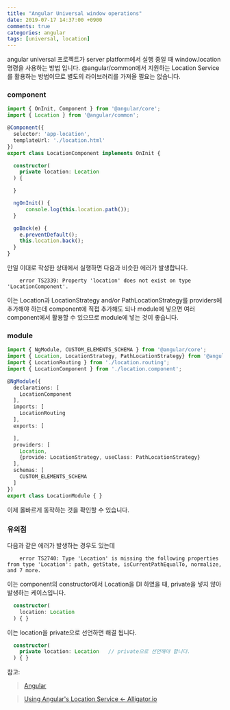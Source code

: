 ```yaml
---
title: "Angular Universal window operations"
date: 2019-07-17 14:37:00 +0900
comments: true
categories: angular
tags: [universal, location]
---
```




angular universal 프로젝트가 server platform에서 실행 중일 때 window.location 명령을 사용하는 방법 입니다.
@angular/common에서 지원하는 Location Service를 활용하는 방법이므로 별도의 라이브러리를 가져올 필요는 없습니다.


### component

```ts
import { OnInit, Component } from '@angular/core';
import { Location } from '@angular/common';

@Component({
  selector: 'app-location',
  templateUrl: './location.html'
})
export class LocationComponent implements OnInit {

  constructor(
	private location: Location	
  ) {

  }

  ngOnInit() {
	  console.log(this.location.path());
  }

  goBack(e) {
	e.preventDefault();
	this.location.back();
  }
}
```


만일 이대로 작성한 상태에서 실행하면 다음과 비슷한 에러가 발생합니다.

		error TS2339: Property 'location' does not exist on type 'LocationComponent'.


이는 Location과 LocationStrategy and/or PathLocationStrategy를 providers에 추가해야 하는데 component에 직접 추가해도 되나 module에 넣으면 여러 component에서 활용할 수 있으므로 module에 넣는 것이 좋습니다.

### module

```ts
import { NgModule, CUSTOM_ELEMENTS_SCHEMA } from '@angular/core';
import { Location, LocationStrategy, PathLocationStrategy} from '@angular/common';
import { LocationRouting } from './location.routing';
import { LocationComponent } from './location.component';

@NgModule({
  declarations: [
    LocationComponent
  ],
  imports: [
    LocationRouting
  ],
  exports: [

  ],
  providers: [
    Location,
    {provide: LocationStrategy, useClass: PathLocationStrategy}
  ],
  schemas: [
    CUSTOM_ELEMENTS_SCHEMA
  ]
})
export class LocationModule { }

```

이제 올바르게 동작하는 것을 확인할 수 있습니다.



### 유의점

다음과 같은 에러가 발생하는 경우도 있는데

		error TS2740: Type 'Location' is missing the following properties from type 'Location': path, getState, isCurrentPathEqualTo, normalize, and 7 more.


이는 component의 constructor에서 Location을 DI 하였을 때, private을 넣지 않아 발생하는 케이스입니다.

```ts
  constructor(
	location: Location
  ) { }
```

이는 location을 private으로 선언하면 해결 됩니다.

```ts
  constructor(
	private location: Location	 // private으로 선언해야 합니다.
  ) { }
```


참고: 
> [Angular](https://angular.io/api/common/Location)

> [Using Angular's Location Service ← Alligator.io](https://alligator.io/angular/location-service/)
